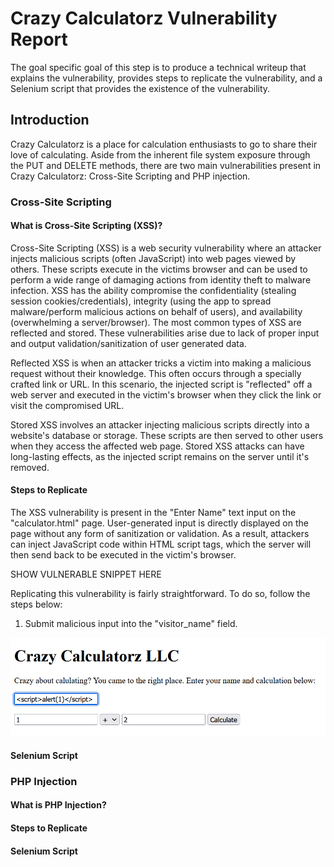 # Crazy Calculatorz Vulnerability Report

The goal specific goal of this step is to produce a technical writeup that explains the vulnerability, provides steps to replicate the vulnerability, and a Selenium script that provides the existence of the vulnerability.

## Introduction
Crazy Calculatorz is a place for calculation enthusiasts to go to share their love of calculating. Aside from the inherent file system exposure through the PUT and DELETE methods, there are two main vulnerabilities present in Crazy Calculatorz: Cross-Site Scripting and PHP injection.

### Cross-Site Scripting

#### What is Cross-Site Scripting (XSS)?
Cross-Site Scripting (XSS) is a web security vulnerability where an attacker injects malicious scripts (often JavaScript) into web pages viewed by others. These scripts execute in the victims browser and can be used to perform a wide range of damaging actions from identity theft to malware infection. XSS has the ability compromise the confidentiality (stealing session cookies/credentials), integrity (using the app to spread malware/perform malicious actions on behalf of users), and availability (overwhelming a server/browser). The most common types of XSS are reflected and stored. These vulnerabilities arise due to lack of proper input and output validation/sanitization of user generated data.

Reflected XSS is when an attacker tricks a victim into making a malicious request without their knowledge. This often occurs through a specially crafted link or URL. In this scenario, the injected script is "reflected" off a web server and executed in the victim's browser when they click the link or visit the compromised URL. 

Stored XSS involves an attacker injecting malicious scripts directly into a website's database or storage. These scripts are then served to other users when they access the affected web page. Stored XSS attacks can have long-lasting effects, as the injected script remains on the server until it's removed.

#### Steps to Replicate
The XSS vulnerability is present in the "Enter Name" text input on the "calculator.html" page. User-generated input is directly displayed on the page without any form of sanitization or validation. As a result, attackers can inject JavaScript code within HTML script tags, which the server will then send back to be executed in the victim's browser.

SHOW VULNERABLE SNIPPET HERE

Replicating this vulnerability is fairly straightforward. To do so, follow the steps below:

1. Submit malicious input into the "visitor_name" field.

![xss_payload](images/xss_payload.png "xss test payload")



<!-- <img src="images/bailey.jpg" alt="BaileyImage" title="Bailey caption" width="250" height="250"> -->

#### Selenium Script


### PHP Injection

#### What is PHP Injection?

#### Steps to Replicate

#### Selenium Script